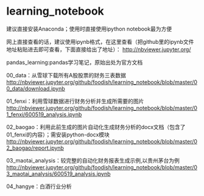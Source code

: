 # learning_notebook
建议直接安装Anaconda；使用时直接使用ipython notebook最为方便

网上直接查看的话，建议使用ipynb格式，在这里查看（把github里的ipynb文件地址粘贴进去即可查看，下面直接给出了地址）：
http://nbviewer.jupyter.org/

pandas_learning:pandas学习笔记，原始出处为官方文档

00_data：从雪球下载所有A股股票的财务三表数据
http://nbviewer.jupyter.org/github/foodish/learning_notebook/blob/master/00_data/download.ipynb

01_fenxi：利用雪球数据进行财务分析并生成所需要的图片
http://nbviewer.jupyter.org/github/foodish/learning_notebook/blob/master/01_fenxi/600519_analysis.ipynb

02_baogao：利用此前生成的图片自动化生成财务分析的docx文档（包含了01_fenxi的内容）；需安装python-docx模块
http://nbviewer.jupyter.org/github/foodish/learning_notebook/blob/master/02_baogao/report.ipynb

03_maotai_analysis：较完整的自动化财务报表生成示例,以贵州茅台为例
http://nbviewer.jupyter.org/github/foodish/learning_notebook/blob/master/03_maotai_analysis/600519_analysis.ipynb

04_hangye：白酒行业分析

